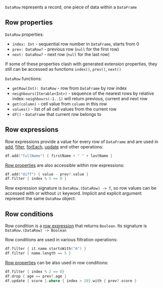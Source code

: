 [//]: # (title: DataRow)

`DataRow` represents a record, one piece of data within a `DataFrame`

## Row properties
`DataRow` properties:
* `index: Int` - sequential row number in `DataFrame`, starts from 0
* `prev: DataRow?` - previous row (`null` for the first row)
* `next: DataRow?` - next row (`null` for the last row)

If some of these properties clash with generated extension properties, they still can be accessed as functions `index()`, `prev()`, `next()`

`DataRow` functions:
* `getRow(Int): DataRow` - row from `DataFrame` by row index
* `neighbours(Iterable<Int>)` - sequence of the nearest rows by relative index: `neighbours(-1..1)` will return previous, current and next row
* `get(column)` - cell value from `column` in this row
* `values()` - list of all cell values from the current row
* `df()` - `DataFrame` that current row belongs to

## Row expressions
Row expressions provide a value for every row of `DataFrame` and are used in [add](add.md), [filter](filter.md), [forEach](iterate.md), [update](update.md) and other operations:
```kotlin
df.add("fullName") { firstName + " " + lastName }
```
[Row properties](#row-properties) are also accessible within row expressions:
```kotlin
df.add("diff") { value - prev?.value }
df.filter { index % 5 == 0 }
```
Row expression signature is ```DataRow.(DataRow) -> T```, so row values can be accessed with or without ```it``` keyword. Implicit and explicit argument represent the same `DataRow` object.

## Row conditions
Row condition is a [row expression](#row-expressions) that returns `Boolean`. Its signature is ```DataRow.(DataRow) -> Boolean```

Row conditions are used in various filtration operations:

```kotlin
df.filter { it.name.startsWith("A") }
df.filter { name.length == 5 }
```
[Row properties](#row-properties) can be also used in row conditions:
```kotlin
df.filter { index % 2 == 0}
df.drop { age == prev?.age }
df.update { score }.where { index > 20}.with { prev?.score } 
```
